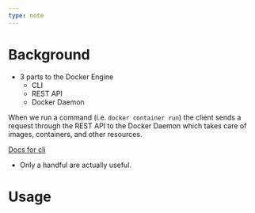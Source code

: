 ```yaml
---
type: note
---
```

# Background
- 3 parts to the Docker Engine
	- CLI
	- REST API
	- Docker Daemon

When we run a command (i.e. `docker container run`) the client sends a request through the REST API to the Docker Daemon which takes care of images, containers, and other resources. 

[Docs for cli](https://docs.docker.com/engine/reference/commandline/cli/)
- Only a handful are actually useful. 

# Usage
